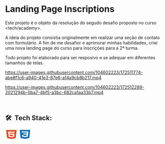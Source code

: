 # Landing Page Inscriptions


<p>Este projeto é o objeto da resolução do segudo desafio proposto no curso &lt;tech/academy&gt;.</p>

<p>A ideia do projeto consistia originalmente em realizar uma seção de contato com formulário. A fim de me desafior e aprimorar minhas habilidades, 
  criei uma nova landing page do curso para inscrições para a 2ª turma.</p>

<p> Todo projeto foi elaborado para ser resposívo e se adequar em diferentes tamanhos de telas.</p>


https://user-images.githubusercontent.com/104602223/172511774-abe8f1c6-a940-41e3-87e6-a14a9cb8b217.mp4


https://user-images.githubusercontent.com/104602223/172512289-2021294b-0ba7-4bf5-a3bc-682ca1aa33b7.mp4


<br>

## 🛠&nbsp; Tech Stack:
<div style="display: inline_block">  
  <img src="https://raw.githubusercontent.com/devicons/devicon/master/icons/html5/html5-plain.svg" width="40" height="30" align="center">
  <img src="https://raw.githubusercontent.com/devicons/devicon/master/icons/css3/css3-plain.svg" width="40" height="30" align="center"> 
</div>
